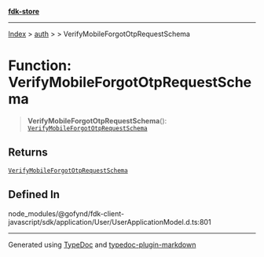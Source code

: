 [**fdk-store**](../../../README.md)
***

[Index](../../../API.md) > [auth](../../README.md) > [<internal>](../README.md) > VerifyMobileForgotOtpRequestSchema

# Function: VerifyMobileForgotOtpRequestSchema

> **VerifyMobileForgotOtpRequestSchema**(): [`VerifyMobileForgotOtpRequestSchema`](../type-aliases/type-alias.VerifyMobileForgotOtpRequestSchema.md)

## Returns

[`VerifyMobileForgotOtpRequestSchema`](../type-aliases/type-alias.VerifyMobileForgotOtpRequestSchema.md)

## Defined In

node\_modules/@gofynd/fdk-client-javascript/sdk/application/User/UserApplicationModel.d.ts:801

***
Generated using [TypeDoc](https://typedoc.org/) and [typedoc-plugin-markdown](https://www.npmjs.com/package/typedoc-plugin-markdown)

